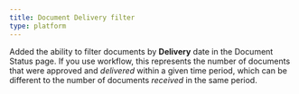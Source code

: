 ```yaml
---
title: Document Delivery filter
type: platform
---
```


Added the ability to filter documents by **Delivery** date in the Document Status page. If you use workflow, this represents the number of documents that were approved and *delivered* within a given time period, which can be different to the number of documents *received* in the same period.